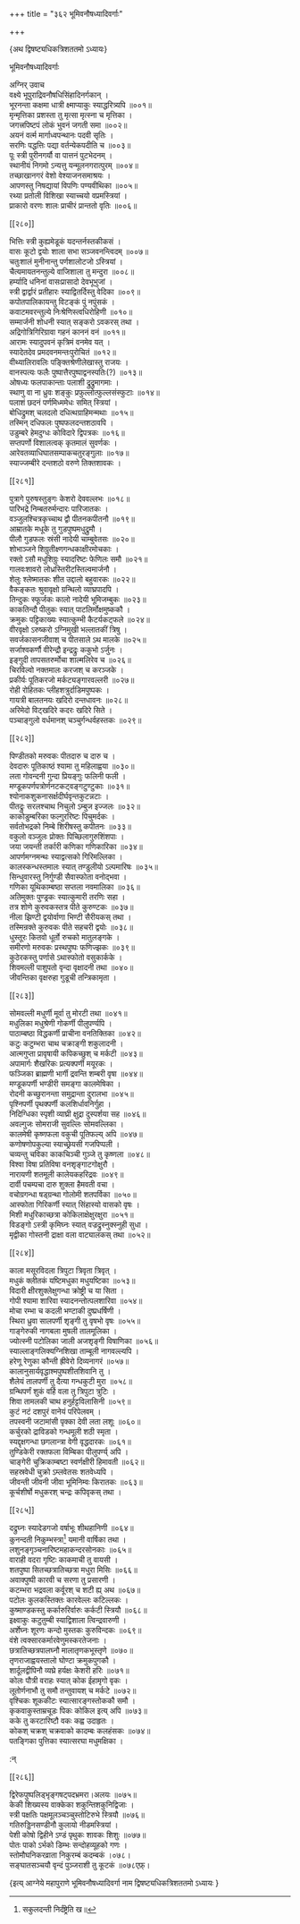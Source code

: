 +++
title = "३६२ भूमिवनौषध्यादिवर्गाः"

+++

\{अथ द्विषष्ट्यधिकत्रिशततमो ऽध्यायः\}

भूमिवनौषध्यादिवर्गाः  
    
अग्निर् उवाच  
वक्ष्ये भूपुराद्रिवनौषधिसिंहादिनर्गकान् ।  
भूरनन्ता कक्षमा धात्री क्ष्माप्याकुः स्याद्धरित्र्यपि   ॥००१॥  
मृन्मृत्तिका प्रशस्ता तु मृत्सा मृत्स्ना च मृत्तिका   ।  
जगत्त्रपिष्टपं लोकं भुवनं जगती समा ॥००२॥  
अयनं वर्त्म मार्गाध्वपन्थानः पदवी सृतिः   ।  
सरणिः पद्धत्तिः पद्या वर्तन्येकपदीति च ॥००३॥  
पूः स्त्री पुरीनगर्यौ वा पात्तनं पुटभेदनम्   ।  
स्थानीयं निगमो ऽन्यत्तु यन्मूलनगरात्पुरम् ॥००४॥  
तच्छाखानगरं वेशो वेश्याजनसमाश्रयः ।  
आपणस्तु निषद्यायां विपणिः पण्यवीथिका   ॥००५॥  
रथ्या प्रतोली विशिखा स्याच्चयो वप्रमस्त्रियां ।  
प्राकारो वरणः शालः प्राचीरं प्रान्ततो वृतिः   ॥००६॥  

[[२८०]]
    
भित्तिः स्त्री कुह्यमेडूकं यदन्तर्नस्तकीकसं ।  
वासः कूटो द्वयोः शाला सभा सञ्जवनन्त्विदम्   ॥००७॥  
चतुःशालं मुनीनान्तु पर्णशालोटजो ऽस्त्रियां   ।  
चैत्यमायतनन्तुल्ये वाजिशाला तु मन्दुरा ॥००८॥  
हर्म्यादि धनिनां वासःप्रासादो देवभूभुजां   ।  
स्त्री द्वार्द्वारं प्रतीहारः स्याद्वितर्दिस्तु वेदिका   ॥००९॥  
कपोतपालिकायन्तु विटङ्कं पुं नपुंसकं ।  
कवाटमवरन्तुल्ये निःश्रेणिस्त्वधिरोहिणी ॥०१०॥  
सम्मार्जनी शोधनी स्यात् सङ्करो ऽवकरस् तथा ।  
अद्रिगोत्रिगिरिग्रावा गहनं काननं वनं ॥०११॥  
आरामः स्यादुपवनं कृत्रिमं वनमेव यत् ।  
स्यादेतदेव प्रमदवनमन्तःपुरोचितं ॥०१२॥  
वीथ्यालिरावलिः पङ्क्तिश्रेणीलेखास्तु राजयः   ।  
वानस्पत्यः फलैः पुष्पात्तैरपुष्पाद्वनस्पतिः(?)   ॥०१३॥  
ओषध्यः फलपाकान्ताः पलाशी द्रुद्रुमागमाः   ।  
स्थाणु वा ना ध्रुवः शङ्कुः प्रफुल्लोत्फुल्लसंस्फुटाः   ॥०१४॥  
पलाशं छदनं पर्णमिध्ममेधः समित् स्त्रियां   ।  
बोधिद्रुमश् चलदलो दधित्थग्राहिमन्मथाः ॥०१५॥  
तस्मिन् दधिफलः पुष्पफलदन्तशठावपि ।  
उडुम्बरे हेमदुग्धः कोविदारे द्विपत्रकः ॥०१६॥  
सप्तपर्णो विशालत्वक् कृतमालं सुवर्णकः ।  
आरेवतव्याधिघातसम्पाकचतुरङ्गुलाः ॥०१७॥  
स्याज्जम्बीरे दन्तशठो वरुणे तिक्तशावकः ।  

[[२८१]]
    
पुत्रागे पुरुषस्तुङ्गः केशरो देववल्लभः ॥०१८॥  
पारिभद्रे निम्बतरुर्मन्दारः पारिजातकः ।  
वञ्जुलश्चित्रकृच्चाथ द्वौ पीतनकपीतनौ ॥०१९॥  
आम्रातके मधूके तु गुडपुष्पमधुद्रुमौ ।  
पीलौ गुडफलः स्रंसी नादेयी चाम्बुवेतसः   ॥०२०॥  
शोभाञ्जने शिग्रुतीक्ष्णगन्धकाक्षीरमोचकाः   ।  
रक्तो ऽसौ मधुशिग्रुः स्यादरिष्टः फेणिलः समौ   ॥०२१॥  
गालवःशावरो लोध्रस्तिरीटस्तिल्वमार्जनौ ।  
शेलुः श्लेष्मातकः शीत उद्दालो बहुवारकः   ॥०२२॥  
वैकङ्कतः श्रुवावृक्षो ग्रन्थिलो व्याघ्रपादपि   ।  
तिन्दुकः स्फूर्जकः कालो नादेयी भूमिजम्बुकः   ॥०२३॥  
काकतिन्दौ पीलुकः स्यात् पाटलिर्मोक्षमुष्ककौ   ।  
क्रमुकः पट्टिकाख्यः स्यात्कुम्भी कैटर्यकट्फले   ॥०२४॥  
वीरवृक्षो ऽरुष्करो ऽग्निमुखी भल्लातकीं त्रिषु   ।  
सवर्जकासनजीवाश् च पीतसाले ऽथ मालके ॥०२५॥  
सर्जाश्वकर्णौ वीरेन्द्रौ इन्द्रद्रुः ककुभो ऽर्जुनः   ।  
इङ्गुदी तापसतरुर्मोचा शाल्मलिरेव च ॥०२६॥  
चिरविल्वो नक्तमालः करजश् च करञ्जके ।  
प्रकीर्यः पूतिकरजो मर्कट्यङ्गारवल्लरी ॥०२७॥  
रोही रोहितकः प्लीहशत्रुर्दाडिमपुष्पकः ।  
गायत्री बालतनयः खदिरो दन्तधावनः ॥०२८॥  
अरिमेदो विट्खदिरे कदरः खदिरे सिते ।  
पञ्चाङ्गुलो वर्धमानश् चञ्चुर्गन्धर्वहस्तकः   ॥०२९॥  

[[२८२]]
    
पिण्डीतको मरुवकः पीतदारु च दारु च ।  
देवदारुः पूतिकाष्ठं श्यामा तु महिलाह्वया   ॥०३०॥  
लता गोवन्दनी गुन्दा प्रियङ्गुः फलिनी फली ।  
मण्डूकपर्णपत्रोर्णनटकट्वङ्गटुण्टुकाः   ॥०३१॥  
श्योनाकशुकनासर्क्षदीर्घवृन्तकुटन्नटाः   ।  
पीतद्रुः सरलश्चाथ निचुलो ऽम्बुज इज्जलः ॥०३२॥  
काकोडुम्बरिका फल्गुररिष्टः पिचुमर्दकः ।  
सर्वतोभद्रको निम्बे शिरीषस्तु कपीतनः ॥०३३॥  
वकुलो वञ्जुलः प्रोक्तः पिच्छिलागुरुशिंशपाः   ।  
जया जयन्ती तर्कारी कणिका गणिकारिका ॥०३४॥  
आपर्णमग्नमन्थः स्याद्वत्सको गिरिमल्लिका ।  
कालस्कन्धस्तमालः स्यात् तण्डुलीयो ऽल्पमारिषः   ॥०३५॥  
सिन्धुवारस्तु निर्गुण्डी सैवास्फोता वनोद्भवा ।  
गणिका यूथिकाम्बष्ठा सप्तला नवमालिका ॥०३६॥  
अतिमुक्तः पुण्ड्रकः स्यात्कुमारी तरणिः सहा   ।  
तत्र शोणे कुरुवकस्तत्र पीते कुरुण्टकः ॥०३७॥  
नीला झिण्टी द्वयोर्वाणा भिण्टी सैरीयकस् तथा   ।  
तस्मिन्रक्ते कुरुवकः पीते सहचरी द्वयोः ॥०३८॥  
धुस्तूरः कितवो धूर्तो रुचको मातुलङ्गके ।  
समीरणो मरुवकः प्रस्थपुष्पः फणिज्झकः   ॥०३९॥  
कुठेरकस्तु पर्णासे ऽथास्फोतो वसुकार्कके ।  
शिवमल्ली पाशुपतो वृन्दा वृक्षादनी तथा   ॥०४०॥  
जीवन्तिका वृक्षरुहा गुडूची तन्त्रिकामृता ।  

[[२८३]]
    
सोमवल्ली मधुर्णी मूर्वा तु मोरटी तथा ॥०४१॥  
मधुलिका मधुश्रेणी गोकर्णी पीलुपर्ण्यपि ।  
पाठाम्बष्ठा विद्धकर्णी प्राचीना वनतिक्तिका   ॥०४२॥  
कटुः कटुम्भरा चाथ चक्राङ्गी शकुलादनी   ।  
आत्मगुप्ता प्रावृषायी कपिकच्छुश् च मर्कटी   ॥०४३॥  
अपामार्गः शैखरिकः प्रत्यक्पर्णी मयूरकः   ।  
फञ्जिका ब्राह्मणी भार्गी द्रवन्ति शम्बरी वृषा   ॥०४४॥  
मण्डूकपर्णी भण्डीरी समङ्गा कालमेषिका   ।  
रोदनी कच्छुरानन्ता समुद्रान्ता दुरालभा ॥०४५॥  
पृश्निपर्णी पृथक्पर्णी कलशिर्धावनिर्गुहा   ।  
निदिग्धिका स्पृशी व्याघ्री क्षुद्रा दुस्पर्शया सह   ॥०४६॥  
अवल्गुजः सोमराजी सुवल्लिः सोमवल्लिका ।  
कालमेषी कृष्णफला वकुची पूतिफल्य् अपि ॥०४७॥  
कणोषणोपकुल्या स्याच्छ्रेयसी गजपिप्पली ।  
चव्यन्तु चविका काकचिञ्ची गुञ्जे तु कृष्णला ॥०४८॥  
विश्वा विषा प्रतिविषा वनशृङ्गाटगोक्षुरौ   ।  
नारायणी शतमूली कालेयकहरिद्रवः ॥०४९॥  
दार्वी पचम्पचा दारु शुक्ला हैमवती वचा ।  
वचोग्रगन्धा षड्ग्रन्था गोलोमी शतपर्विका ॥०५०॥  
आस्फोता गिरिकर्णी स्यात् सिंहास्यो वासको वृषः   ।  
मिशी मधुरिकाच्छत्रा कोकिलाक्षेक्षुरक्षुरा ॥०५१॥  
विडङ्गो ऽस्त्री कृमिघ्नः स्यात् वज्रद्रुस्नुक्स्नुही सुधा   ।  
मृद्वीका गोस्तनी द्राक्षा वला वाट्यालकस् तथा   ॥०५२॥  

[[२८४]]
    
काला मसूरविदला त्रिपुटा त्रिवृता त्रिवृत् ।  
मधुकं क्लीतकं यष्टिमधुका मधुयष्टिका   ॥०५३॥  
विदारी क्षीरशुक्लेक्षुगन्धा क्रोष्ट्री च या सिता   ।  
गोपी श्यामा शारिवा स्यादनन्तोत्पलशारिवा ॥०५४॥  
मोचा रम्भा च कदली भण्टाकी दुष्प्रधर्षिणी   ।  
स्थिरा ध्रुवा सालपर्णी शृङ्गी तु वृषभो वृषः   ॥०५५॥  
गाङ्गेरुकी नागबला मुषली तालमूलिका ।  
ज्योत्स्नी पटोलिका जाली अजशृङ्गी विषाणिका   ॥०५६॥  
स्याल्लाङ्गलिक्यग्निशिखा ताम्बूली नागवल्ल्यपि ।  
हरेणू रेणुका कौन्ती ह्रीवेरो दिव्यनागरं ॥०५७॥  
कालानुसार्यवृद्धाश्मपुष्पशीतशिवानि तु ।  
शैलेयं तालपर्णी तु दैत्या गन्धकुटी मुरा ॥०५८॥  
ग्रन्थिपर्णं शुकं वर्हि वला तु त्रिपुटा त्रुटिः   ।  
शिवा तामलकी चाथ हनुर्हट्टविलासिनी ॥०५९॥  
कुटं नटं दशपुरं वानेयं परिपेलवम् ।  
तपस्वनी जटामांसी पृक्का देवी लता लशूः   ॥०६०॥  
कर्चुरको द्राविडको गन्धमूली शठी स्मृता ।  
स्यद्दृक्षगन्धा छगलान्त्रा वेगी वृद्धदारकः   ॥०६१॥  
तुण्डिकेरी रक्तफला विम्बिका पीलुपर्ण्य् अपि ।  
चाङ्गेरी चुक्रिकाम्बष्टा स्वर्णक्षीरी हिमावती   ॥०६२॥  
सहस्रवेधी चुक्रो ऽम्लवेतसः शतवेध्यपि ।  
जीवन्ती जीवनी जीवा भूमिनिम्वः किरातकः   ॥०६३॥  
कूर्चशीर्षो मधुकरश् चन्द्रः कपिवृकस् तथा   ।  

[[२८५]]
    
दद्रुघ्नः स्यादेडगजो वर्षाभूः शीथहानिणी   ॥०६४॥  
कुनन्दती निकुम्भस्त्रा[^१] यमानी वार्षिका तथा ।  
लशुनङ्गृञ्चनारिष्टमहाकन्दरसोनकाः ॥०६५॥  
वाराही वदरा गृष्टिः काकमाची तु वायसी   ।  
शतपुष्पा सितच्छत्रातिच्छत्रा मधुरा मिसिः ॥०६६॥  
अवाक्पुष्पी कारवी च सरणा तु प्रसारणी ।  
कटम्भरा भद्रवला कर्वूरश् च शटी ह्य् अथ ॥०६७॥  
पटोलः कुलकस्तिक्तः कारवेल्लः कटिल्लकः ।  
कुष्माण्डकस्तु कर्कारुरिर्वारुः कर्कटी स्त्रियौ   ॥०६८॥  
इक्ष्वाकुः कटुतुम्बी स्याद्विशाला त्विन्द्रवारुणी   ।  
अर्शेघ्नः शूरणः कन्दो मुस्तकः कुरुविन्दकः   ॥०६९॥  
वंशे त्वक्सारकर्मारवेणुमस्करतेजनाः ।  
छत्रातिच्छत्रपालघ्नौ मालातृणकभूस्तृणे ॥०७०॥  
तृणराजाह्वयस्तालो घोण्टा क्रमुकपुगकौ ।  
शार्दूलद्वीपिनौ व्यघ्रे हर्यक्षः केशरी हरिः   ॥०७१॥  
कोलः पौत्री वराहः स्यात् कोक ईहामृगो वृकः   ।  
लूतोर्णनाभौ तु समौ तन्तुवायश् च मर्कटे ॥०७२॥  
वृश्चिकः शूककीटः स्यात्सारङ्गस्तोककौ समौ   ।  
कृकवाकुस्ताम्रचूडः पिकः कोकिल इत्य् अपि ॥०७३॥  
कके तु करटारिष्टौ वकः कह्व उदाहृतः ।  
कोकश् चक्रश् चक्रवाको कादम्बः कलहंसकः   ॥०७४॥  
पतङ्गिका पुत्तिका स्यात्सरघा मधुमक्षिका ।  
    
:न्  
    
[^१]: सकुलदन्ती निर्दंष्ट्रेति ख॥  

[[२८६]]
    
द्विरेफपुष्पलिड्भृङ्गषट्पदभ्रमरा।अलयः   ॥०७५॥  
केकी शिख्यस्य वाक्केका शकुन्तिशकुनिद्विजाः ।  
स्त्री पक्षतिः पक्षमूलञ्चञ्चुस्तोटिरुभे स्त्रियौ   ॥०७६॥  
गतिरुड्डिनसण्डीनौ कुलायो नीडमस्त्रियां ।  
पेशी कोषो द्विहीने ऽण्डं पृथुकः शावकः शिशुः   ॥०७७॥  
पोतः पाको ऽर्भको डिम्भः सन्दोहव्यूहको गणः   ।  
स्तोमौघनिकरव्राता निकुरम्बं कदम्बकं ।०७८।  
सङ्घातसञ्चयौ वृन्दं पुञ्जराशी तु कूटकं   ॥०७८एफ़्।

\{इत्य् आग्नेये महापुराणे भूमिवनौषध्यादिवर्गा नाम द्विषष्ट्यधिकत्रिशततमो ऽध्यायः  }
    
